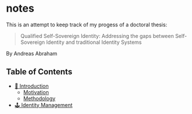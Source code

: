 # notes
This is an attempt to keep track of my progess of a doctoral thesis: 
> Qualified Self-Sovereign Identity:
Addressing the gaps between Self-Sovereign Identity and
traditional Identity Systems

By Andreas Abraham

## Table of Contents
- [📮 Introduction](https://github.com/deadex-ng/notes/blob/main/Introduction.md)
  - [Motivation](https://github.com/deadex-ng/notes/blob/main/Introduction.md#motivation)
  - [Methodology](https://github.com/deadex-ng/notes/blob/main/Introduction.md#methodology)
- [🕹 Identity Management](https://github.com/deadex-ng/notes/blob/main/Identity%20Management.md)

